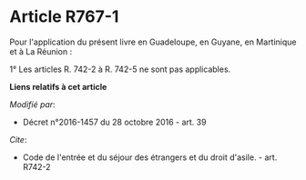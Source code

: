 # Article R767-1

Pour l'application du présent livre en Guadeloupe, en Guyane, en Martinique et à La Réunion : 

1° Les articles R. 742-2 à R. 742-5 ne sont pas applicables.

**Liens relatifs à cet article**

_Modifié par_:

  - Décret n°2016-1457 du 28 octobre 2016 - art. 39

_Cite_:

  - Code de l'entrée et du séjour des étrangers et du droit d'asile. - art. R742-2
